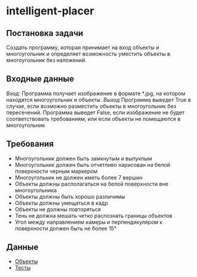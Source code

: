 # intelligent-placer
## Постановка задачи
Создать программу, которая принимает на вход объекты и многоугольник и определяет возможность уместить объекты в многоугольник без наложений.
## Входные данные
*Вход:* Программа получает изображение в формате *.jpg, на котором находятся многоугольник и объекты. 
*Выход* Программа выведет True в случае, если возможно разместить объекты в многоугольник без пересечений. Программа выведет False, если изображение не будет соответствовать требованиям, или если объекты не помещаются в многоугольник
## Требования
+ Многоугольник должен быть замкнутым и выпуклым
+ Многоугольник должен быть отчетливо нарисован на белой поверхности черным маркером
+ Многоугольник не должен иметь более 7 вершин
+ Объекты должны располагаться на белой поверхности вне многоугольника
+ Объекты должны быть хорошо различимы
+ Объекты должны умещаться в кадр
+ Объекты не должны повторяться
+ Тень не должна мешать четко распознать границы объектов
+ Угол между направлением камеры и перпендикуляром к поверхности должен быть не более 15°
## Данные
+ [Объекты](objects)
+ [Тесты](tests)
